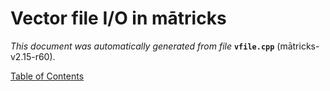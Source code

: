 
# Vector file I/O in mātricks
_This document was automatically generated from file_ **`vfile.cpp`** (mātricks-v2.15-r60).


[Table of Contents](README.md)
